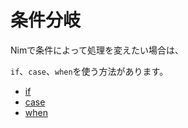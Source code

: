 # 条件分岐

Nimで条件によって処理を変えたい場合は、

`if`、`case`、`when`を使う方法があります。

- [if](/if.html)
- [case](/case.html)
- [when](/when.html)